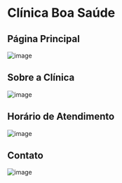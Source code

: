 # Clínica Boa Saúde

## Página Principal
![image](https://user-images.githubusercontent.com/88467676/199146373-2864a9e9-e263-4d34-8d05-31a0dbb785e6.png)

## Sobre a Clínica
![image](https://user-images.githubusercontent.com/88467676/199146438-f1630070-dba8-466b-9827-610d3651c472.png)

## Horário de Atendimento
![image](https://user-images.githubusercontent.com/88467676/199146489-b9aa5872-4e1b-40a6-93ad-2cc54b4d469a.png)

## Contato
![image](https://user-images.githubusercontent.com/88467676/199146518-a62025c8-4c46-4794-bcbc-9d728e3c8590.png)
